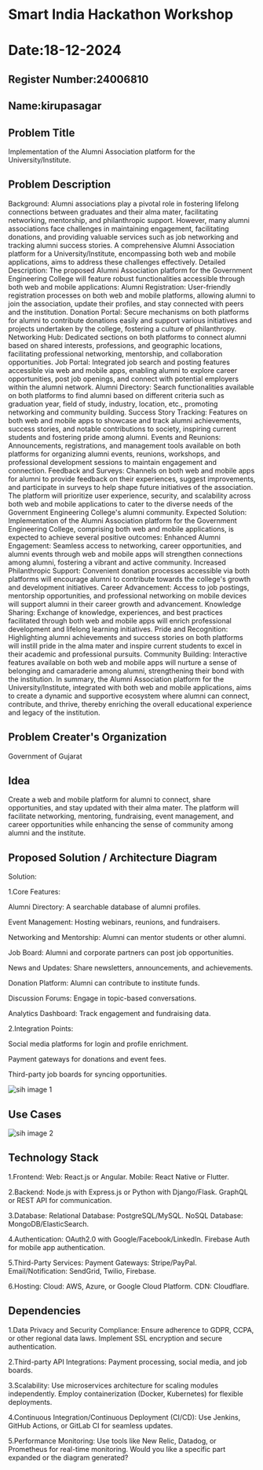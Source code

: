 # Smart India Hackathon Workshop
# Date:18-12-2024
## Register Number:24006810
## Name:kirupasagar
## Problem Title
Implementation of the Alumni Association platform for the University/Institute.
## Problem Description
Background: Alumni associations play a pivotal role in fostering lifelong connections between graduates and their alma mater, facilitating networking, mentorship, and philanthropic support. However, many alumni associations face challenges in maintaining engagement, facilitating donations, and providing valuable services such as job networking and tracking alumni success stories. A comprehensive Alumni Association platform for a University/Institute, encompassing both web and mobile applications, aims to address these challenges effectively. Detailed Description: The proposed Alumni Association platform for the Government Engineering College will feature robust functionalities accessible through both web and mobile applications: Alumni Registration: User-friendly registration processes on both web and mobile platforms, allowing alumni to join the association, update their profiles, and stay connected with peers and the institution. Donation Portal: Secure mechanisms on both platforms for alumni to contribute donations easily and support various initiatives and projects undertaken by the college, fostering a culture of philanthropy. Networking Hub: Dedicated sections on both platforms to connect alumni based on shared interests, professions, and geographic locations, facilitating professional networking, mentorship, and collaboration opportunities. Job Portal: Integrated job search and posting features accessible via web and mobile apps, enabling alumni to explore career opportunities, post job openings, and connect with potential employers within the alumni network. Alumni Directory: Search functionalities available on both platforms to find alumni based on different criteria such as graduation year, field of study, industry, location, etc., promoting networking and community building. Success Story Tracking: Features on both web and mobile apps to showcase and track alumni achievements, success stories, and notable contributions to society, inspiring current students and fostering pride among alumni. Events and Reunions: Announcements, registrations, and management tools available on both platforms for organizing alumni events, reunions, workshops, and professional development sessions to maintain engagement and connection. Feedback and Surveys: Channels on both web and mobile apps for alumni to provide feedback on their experiences, suggest improvements, and participate in surveys to help shape future initiatives of the association. The platform will prioritize user experience, security, and scalability across both web and mobile applications to cater to the diverse needs of the Government Engineering College's alumni community. Expected Solution: Implementation of the Alumni Association platform for the Government Engineering College, comprising both web and mobile applications, is expected to achieve several positive outcomes: Enhanced Alumni Engagement: Seamless access to networking, career opportunities, and alumni events through web and mobile apps will strengthen connections among alumni, fostering a vibrant and active community. Increased Philanthropic Support: Convenient donation processes accessible via both platforms will encourage alumni to contribute towards the college's growth and development initiatives. Career Advancement: Access to job postings, mentorship opportunities, and professional networking on mobile devices will support alumni in their career growth and advancement. Knowledge Sharing: Exchange of knowledge, experiences, and best practices facilitated through both web and mobile apps will enrich professional development and lifelong learning initiatives. Pride and Recognition: Highlighting alumni achievements and success stories on both platforms will instill pride in the alma mater and inspire current students to excel in their academic and professional pursuits. Community Building: Interactive features available on both web and mobile apps will nurture a sense of belonging and camaraderie among alumni, strengthening their bond with the institution. In summary, the Alumni Association platform for the University/Institute, integrated with both web and mobile applications, aims to create a dynamic and supportive ecosystem where alumni can connect, contribute, and thrive, thereby enriching the overall educational experience and legacy of the institution.
## Problem Creater's Organization
Government of Gujarat

## Idea

Create a web and mobile platform for alumni to connect, share opportunities, and stay updated with their alma mater. The platform will facilitate networking, mentoring, fundraising, event management, and career opportunities while enhancing the sense of community among alumni and the institute.

## Proposed Solution / Architecture Diagram

Solution:

1.Core Features:

Alumni Directory: A searchable database of alumni profiles.

Event Management: Hosting webinars, reunions, and fundraisers.

Networking and Mentorship: Alumni can mentor students or other alumni.

Job Board: Alumni and corporate partners can post job opportunities.

News and Updates: Share newsletters, announcements, and achievements.

Donation Platform: Alumni can contribute to institute funds.

Discussion Forums: Engage in topic-based conversations.

Analytics Dashboard: Track engagement and fundraising data.

2.Integration Points:

Social media platforms for login and profile enrichment.

Payment gateways for donations and event fees.

Third-party job boards for syncing opportunities.

![sih image 1](https://github.com/user-attachments/assets/0f6da3bf-2052-4ecd-ad74-2d22f011a54a)

## Use Cases

![sih image 2](https://github.com/user-attachments/assets/ce236f35-d83e-49be-a9ab-3c11460887b4)


## Technology Stack

1.Frontend:
Web: React.js or Angular.
Mobile: React Native or Flutter.

2.Backend:
Node.js with Express.js or Python with Django/Flask.
GraphQL or REST API for communication.

3.Database:
Relational Database: PostgreSQL/MySQL.
NoSQL Database: MongoDB/ElasticSearch.

4.Authentication:
OAuth2.0 with Google/Facebook/LinkedIn.
Firebase Auth for mobile app authentication.

5.Third-Party Services:
Payment Gateways: Stripe/PayPal.
Email/Notification: SendGrid, Twilio, Firebase.

6.Hosting:
Cloud: AWS, Azure, or Google Cloud Platform.
CDN: Cloudflare.

## Dependencies

1.Data Privacy and Security Compliance:
Ensure adherence to GDPR, CCPA, or other regional data laws.
Implement SSL encryption and secure authentication.

2.Third-party API Integrations:
Payment processing, social media, and job boards.

3.Scalability:
Use microservices architecture for scaling modules independently.
Employ containerization (Docker, Kubernetes) for flexible deployments.

4.Continuous Integration/Continuous Deployment (CI/CD):
Use Jenkins, GitHub Actions, or GitLab CI for seamless updates.

5.Performance Monitoring:
Use tools like New Relic, Datadog, or Prometheus for real-time monitoring.
Would you like a specific part expanded or the diagram generated?
